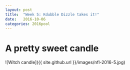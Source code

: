 ```yaml
---
layout: post
title:  "Week 5: Kdubble Dizzle takes it!"
date:   2016-10-06
categories: 2016pool
---
```

# A pretty sweet candle <br/>
![Witch candle]({{ site.github.url }}/images/nfl-2016-5.jpg)
